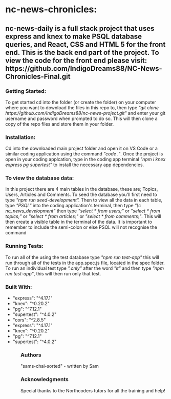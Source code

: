<h1>nc-news-chronicles:</h1>

<h2>nc-news-daily is a full stack project that uses express and knex to make PSQL database queries, and React, CSS and HTML 5 for the front end. This is the back end part of the project. To view the code for the front end please visit: https://github.com/IndigoDreams88/NC-News-Chronicles-Final.git</h2>

<h3>Getting Started:</h3>
<p1>To get started cd into the folder (or create the folder) on your computer where you want to download the files in this repo to, then type <i>"git clone https://github.com/IndigoDreams88/nc-news-project.git"</i> and enter your git username and password when prompted to do so. This will then clone a copy of the repo files and store them in your folder.</p1>

<h3>Installation:</h3>
<p1>Cd into the downloaded main project folder and open it on VS Code or a similar coding application using the command <i>"code ."</i>. Once the project is open in your coding applcation, type in the coding app terminal <i>"npm i knex express pg supertest"</i> to install the necessary app dependencies.</p1>

<h3>To view the database data:</h3>
<p1>In this project there are 4 main tables in the database, these are; Topics, Users, Articles and Comments. To seed the database you'll first need to type <i>"npm run seed-development".</i> Then to view all the data in each table, type <i>"PSQL"</i> into the coding application's terminal, then type <i>"\c nc_news_development"</i> then type <i>"select * from users;"</i> or <i>"select * from topics;"</i> or <i>"select * from articles;"</i> or <i>"select * from comments;"</i>. This will then create a visible table in the terminal of the data. It is important to remember to include the semi-colon or else PSQL will not recognise the command<p1>

<h3>Running Tests:</h3>
<p1>To run all of the using the test database type <i>"npm run test-app"</i> this will run through all of the tests in the app.spec.js file, located in the spec folder. To run an individual test type <i>".only"</i> after the word <i>"it"</i> and then type <i>"npm run test-app"</i>, this will then run only that test.</p1>

<h3>Built With:</h3>

<ul>
    <li>"express": "^4.17.1"</li>
    <li>"knex": "^0.20.2"</li>
    <li>"pg": "^7.12.1"</li>
    <li>"supertest": "^4.0.2"</li>
   <li>"cors": "^2.8.5"</li>
    <li>"express": "^4.17.1"</li>
    <li>"knex": "^0.20.2"</li>
    <li>"pg": "^7.12.1"</li>
    <li>"supertest": "^4.0.2"</li>
<ul>

<h3>Authors</h3>
<p1>"sams-chai-sorted" - written by Sam</p1>

<h3>Acknowledgments</h3>
<p1>Special thanks to the Northcoders tutors for all the training and help!</p1>
